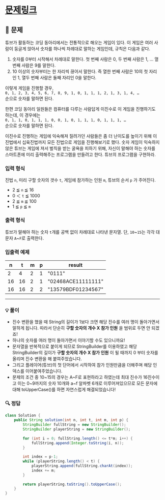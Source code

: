 # [문제링크]()

## 📝 문제

튜브가 활동하는 코딩 동아리에서는 전통적으로 해오는 게임이 있다. 이 게임은 여러 사람이 둥글게 앉아서 숫자를 하나씩 차례대로 말하는 게임인데, 규칙은 다음과 같다.

1. 숫자를 0부터 시작해서 차례대로 말한다. 첫 번째 사람은 0, 두 번째 사람은 1, … 열 번째 사람은 9를 말한다.
2. 10 이상의 숫자부터는 한 자리씩 끊어서 말한다. 즉 열한 번째 사람은 10의 첫 자리인 1, 열두 번째 사람은 둘째 자리인 0을 말한다.

이렇게 게임을 진행할 경우,  
`0, 1, 2, 3, 4, 5, 6, 7, 8, 9, 1, 0, 1, 1, 1, 2, 1, 3, 1, 4, …`  
순으로 숫자를 말하면 된다.

한편 코딩 동아리 일원들은 컴퓨터를 다루는 사람답게 이진수로 이 게임을 진행하기도 하는데, 이 경우에는  
`0, 1, 1, 0, 1, 1, 1, 0, 0, 1, 0, 1, 1, 1, 0, 1, 1, 1, …`  
순으로 숫자를 말하면 된다.

이진수로 진행하는 게임에 익숙해져 질려가던 사람들은 좀 더 난이도를 높이기 위해 이진법에서 십육진법까지 모든 진법으로 게임을 진행해보기로 했다. 숫자 게임이 익숙하지 않은 튜브는 게임에 져서 벌칙을 받는 굴욕을 피하기 위해, 자신이 말해야 하는 숫자를 스마트폰에 미리 출력해주는 프로그램을 만들려고 한다. 튜브의 프로그램을 구현하라.

### 입력 형식

진법 `n`, 미리 구할 숫자의 갯수 `t`, 게임에 참가하는 인원 `m`, 튜브의 순서 `p` 가 주어진다.

- 2 ≦ `n` ≦ 16
- 0 ＜ `t` ≦ 1000
- 2 ≦ `m` ≦ 100
- 1 ≦ `p` ≦ `m`

### 출력 형식

튜브가 말해야 하는 숫자 `t`개를 공백 없이 차례대로 나타낸 문자열. 단, `10`~`15`는 각각 대문자 `A`~`F`로 출력한다.

### 입출력 예제

|n|t|m|p|result|
|---|---|---|---|---|
|2|4|2|1|"0111"|
|16|16|2|1|"02468ACE11111111"|
|16|16|2|2|"13579BDF01234567"|

---

### 💡 풀이

- 진수 변환을 했을 때 String의 길이가 1보다 크면 해당 진수를 여러 명이 돌아가면서 말하게 됩니다. 따라서 단순히 **구할 숫자의 개수 X 참가 인원** 을 범위로 두면 안 되겠죠!
- 하나의 숫자를 여러 명이 돌아가면서 이야기할 수도 있으니까요!
- 문자열을 반복적으로 붙이게 되므로 StringBuilder를 이용하였고 해당 StringBuilder의 길이가 **구할 숫자의 개수 X 참가 인원** 이 될 때까지 0 부터 숫자를 올리며 진수 변환을 해 붙여주었습니다.
- 그리고 플레이어(튜브)의 첫 단어에서 시작하여 참가 인원만큼을 더해주며 해당 인덱스를 이어붙여주었습니다.
- 문제의 조건 중 10~15의 경우는 A~F로 표현하라고 하였는데 최대 진수가 16진수이고 이는 0~9까지의 숫자 10개와 a~f 알파벳 6개로 이루어져있으므로 모든 문자에 대해 toUpperCase()를 하면 자연스럽게 해결되었습니다!

### 🔍 정답

```java
class Solution {
    public String solution(int n, int t, int m, int p) {
        StringBuilder fullString = new StringBuilder();
        StringBuilder playerString = new StringBuilder();
        
        for (int i = 0; fullString.length() <= t*m; i++) {
            fullString.append(Integer.toString(i, n));
        }
        
        int index = p-1;
        while (playerString.length() < t) {
            playerString.append(fullString.charAt(index));
            index += m;
        }
        
        return playerString.toString().toUpperCase();
    }
}
```